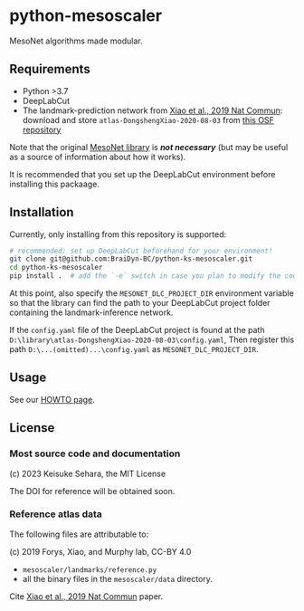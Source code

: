 # python-mesoscaler

MesoNet algorithms made modular.

## Requirements

- Python >3.7
- DeepLabCut
- The landmark-prediction network from
  [Xiao et al., 2019 Nat Commun](https://doi.org/10.1038/s41467-021-26255-2):
  download and store `atlas-DongshengXiao-2020-08-03`
  from [this OSF repository](https://osf.io/svztu/)

Note that the original [MesoNet library](https://github.com/bf777/MesoNet)
is **_not necessary_** (but may be useful as a source of information about
how it works).

It is recommended that you set up the DeepLabCut environment
before installing this packaage.

## Installation

Currently, only installing from this repository is supported:

```bash
# recommended: set up DeepLabCut beforehand for your environment!
git clone git@github.com:BraiDyn-BC/python-ks-mesoscaler.git
cd python-ks-mesoscaler
pip install .  # add the `-e` switch in case you plan to modify the code
```

At this point, also specify the `MESONET_DLC_PROJECT_DIR`
environment variable so that the library can find the path to your
DeepLabCut project folder containing the landmark-inference network.

If the `config.yaml` file of the DeepLabCut project is found at
the path `D:\library\atlas-DongshengXiao-2020-08-03\config.yaml`,
Then register this path `D:\...(omitted)...\config.yaml` as
`MESONET_DLC_PROJECT_DIR`.

## Usage

See our [HOWTO page](./HOWTO.md).

## License

### Most source code and documentation

(c) 2023 Keisuke Sehara, the MIT License

The DOI for reference will be obtained soon.

### Reference atlas data

The following files are attributable to:

 (c) 2019 Forys, Xiao, and Murphy lab, CC-BY 4.0

- `mesoscaler/landmarks/reference.py`
- all the binary files in the `mesoscaler/data` directory.

Cite [Xiao et al., 2019 Nat Commun](https://doi.org/10.1038/s41467-021-26255-2) paper.
